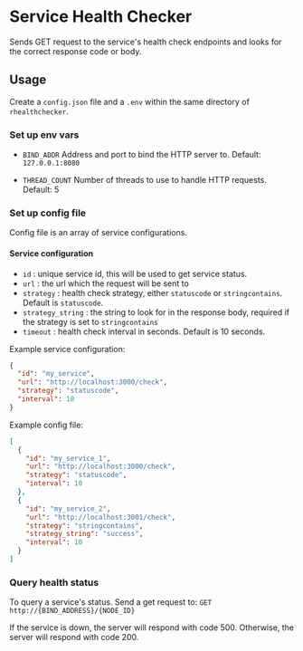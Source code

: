 # Service Health Checker

Sends GET request to the service's health check endpoints and looks for the correct response code or body.

## Usage

Create a `config.json` file and a `.env` within the same directory of `rhealthchecker`.

### Set up env vars
- `BIND_ADDR`
Address and port to bind the HTTP server to. Default: `127.0.0.1:8080`

- `THREAD_COUNT`
Number of threads to use to handle HTTP requests. Default: 5

### Set up config file

Config file is an array of service configurations.

#### Service configuration

- `id` : unique service id, this will be used to get service status.
- `url` : the url which the request will be sent to
- `strategy` : health check strategy, either `statuscode` or `stringcontains`. Default is `statuscode`.
- `strategy_string` : the string to look for in the response body, required if the strategy is set to `stringcontains`
- `timeout` : health check interval in seconds. Default is 10 seconds.


Example service configuration:
```json
{
  "id": "my_service",
  "url": "http://localhost:3000/check",
  "strategy": "statuscode",
  "interval": 10
}
```

Example config file:
```json
[
  {
    "id": "my_service_1",
    "url": "http://localhost:3000/check",
    "strategy": "statuscode",
    "interval": 10
  },
  {
    "id": "my_service_2",
    "url": "http://localhost:3001/check",
    "strategy": "stringcontains",
    "strategy_string": "success",
    "interval": 10
  }
]
```

### Query health status

To query a service's status. Send a get request to:
`GET http://{BIND_ADDRESS}/{NODE_ID}`

If the service is down, the server will respond with code 500. Otherwise, the server will respond with code 200.
